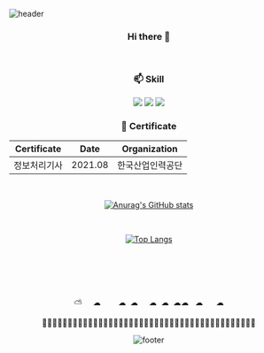 ![header](https://capsule-render.vercel.app/api?type=slice&color=auto&height=300&section=header&text=HELLO&fontAlign=80&fontAlignY=20&desc=I'm%20dhtkdwnsdi&descSize=20&descAlign=85&descAlignY=40&rotate=20&fontSize=90)

<div align=center>
  
### Hi there 👋

<!--
**dhtkdwnsdi/dhtkdwnsdi** is a ✨ _special_ ✨ repository because its `README.md` (this file) appears on your GitHub profile.

Here are some ideas to get you started:

- 🔭 I’m currently working on ...
- 🌱 I’m currently learning ...
- 👯 I’m looking to collaborate on ...
- 🤔 I’m looking for help with ...
- 💬 Ask me about ...
- 📫 How to reach me: ...
- 😄 Pronouns: ...
- ⚡ Fun fact: ...
-->
<br>

### 📫 Skill 
 
  <!-- 자바 -->
  <img src="https://img.shields.io/badge/-Java-007396.svg?logo=java&logoColor=white">
  <!-- 자바스크립트 -->
  <img src="https://img.shields.io/badge/-JavaScript-F7DF1E.svg?logo=javascript&logoColor=white">
  <!-- React.js -->
  <img src="https://img.shields.io/badge/-React-61DAFB.svg?logo=react&logoColor=white">
  
<br>

### 📖 Certificate

|Certificate|Date|Organization|
|:---:|:---:|:---:|
|정보처리기사|2021.08|한국산업인력공단|

<br>

[![Anurag's GitHub stats](https://github-readme-stats.vercel.app/api?username=dhtkdwnsdi&theme=buefy&show_icons=true)](https://github.com/dhtkdwnsdi/github-readme-stats)

<br>

[![Top Langs](https://github-readme-stats.vercel.app/api/top-langs/?username=dhtkdwnsdi&langs_count=8)](https://github.com/dhtkdwnsdi/github-readme-stats)

<br>
<br>
<br>
<br>

<!-- [![Top Langs](https://github-readme-stats.vercel.app/api/top-langs/?username=dhtkdwnsdi&layout=compact)](https://github.com/dhtkdwnsdi/github-readme-stats)-->

  ⛅&nbsp;&nbsp;&nbsp;&nbsp; ☁&nbsp;&nbsp;&nbsp;&nbsp;&nbsp;&nbsp;&nbsp;&nbsp;☁&nbsp;&nbsp;☁&nbsp;&nbsp;&nbsp;&nbsp;&nbsp;☁&nbsp;&nbsp;☁&nbsp;&nbsp;☁☁&nbsp;&nbsp;&nbsp;☁ &nbsp;&nbsp;&nbsp;&nbsp;&nbsp;☁
<!--  <pre>⛅ ☁          ☁     ☁ ☁            ☁           ☁         ☁  ☁             ☁     ☁   </pre> -->
 🌲🌲🌳🌴🌲🌲🌳🌴🌳🦕🌲🌳🌴🌴🌲🌲🌳🌴🌳🌳🌴🌲🌳🌴🌲🌲🌳🌴🌳🌳🌲🦕🌲🌳🌴🌲🌲🌳🌴🌳🌴🌳

 

![footer](https://capsule-render.vercel.app/api?type=wave&color=auto&height=300&section=footer&text=&fontSize=45)
